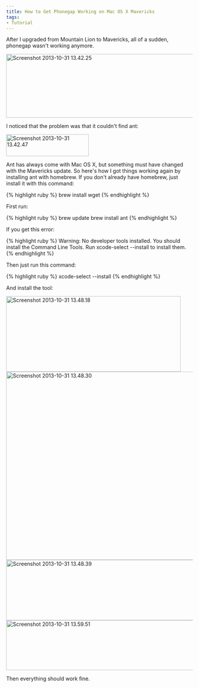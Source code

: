 ```yaml
---
title: How to Get Phonegap Working on Mac OS X Mavericks
tags:
- Tutorial
---
```


After I upgraded from Mountain Lion to Mavericks, all of a sudden, phonegap wasn't working anymore.

<a href="http://www.adamwadeharris.com/assets/uploads/2013/10/Screenshot-2013-10-31-13.42.25.png"><img class="aligncenter size-full wp-image-426" alt="Screenshot 2013-10-31 13.42.25" src="{{site.url}}/assets/uploads/2013/10/Screenshot-2013-10-31-13.42.25.png" width="567" height="172" /></a>

I noticed that the problem was that it couldn't find ant:

<a href="http://www.adamwadeharris.com/assets/uploads/2013/10/Screenshot-2013-10-31-13.42.47.png"><img class="aligncenter size-full wp-image-427" alt="Screenshot 2013-10-31 13.42.47" src="{{site.url}}/assets/uploads/2013/10/Screenshot-2013-10-31-13.42.47.png" width="223" height="59" /></a>

Ant has always come with Mac OS X, but something must have changed with the Mavericks update. So here's how I got things working again by installing ant with homebrew. If you don't already have homebrew, just install it with this command:

{% highlight ruby %}
brew install wget
{% endhighlight %}

First run:

{% highlight ruby %}
brew update
brew install ant
{% endhighlight %}

If you get this error:

{% highlight ruby %}
Warning: No developer tools installed. You should install the Command Line Tools. Run xcode-select --install to install them.{% endhighlight %}

Then just run this command:

{% highlight ruby %}
xcode-select --install
{% endhighlight %}

And install the tool:

<a href="http://www.adamwadeharris.com/assets/uploads/2013/10/Screenshot-2013-10-31-13.48.18.png"><img class="aligncenter size-full wp-image-428" alt="Screenshot 2013-10-31 13.48.18" src="{{site.url}}/assets/uploads/2013/10/Screenshot-2013-10-31-13.48.18.png" width="471" height="204" /></a> <a href="http://www.adamwadeharris.com/assets/uploads/2013/10/Screenshot-2013-10-31-13.48.30.png"><img class="aligncenter size-full wp-image-429" alt="Screenshot 2013-10-31 13.48.30" src="{{site.url}}/assets/uploads/2013/10/Screenshot-2013-10-31-13.48.30.png" width="648" height="508" /></a> <a href="http://www.adamwadeharris.com/assets/uploads/2013/10/Screenshot-2013-10-31-13.48.39.png"><img class="aligncenter size-full wp-image-430" alt="Screenshot 2013-10-31 13.48.39" src="{{site.url}}/assets/uploads/2013/10/Screenshot-2013-10-31-13.48.39.png" width="506" height="163" /></a> <a href="http://www.adamwadeharris.com/assets/uploads/2013/10/Screenshot-2013-10-31-13.59.51.png"><img class="aligncenter size-full wp-image-431" alt="Screenshot 2013-10-31 13.59.51" src="{{site.url}}/assets/uploads/2013/10/Screenshot-2013-10-31-13.59.51.png" width="508" height="135" /></a>

Then everything should work fine.
